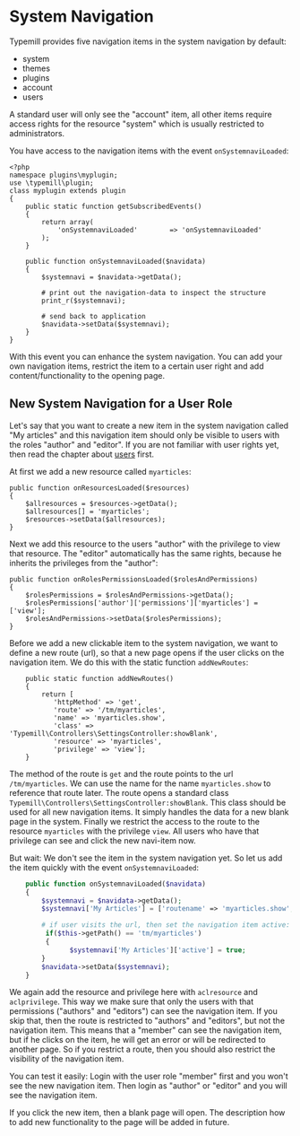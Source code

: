 # System Navigation

Typemill provides five navigation items in the system navigation by default: 

* system
* themes
* plugins
* account
* users

A standard user will only see the "account" item, all other items require access rights for the resource "system" which is usually restricted to administrators.

You have access to the navigation items with the event `onSystemnaviLoaded`:

````
<?php
namespace plugins\myplugin;
use \typemill\plugin;
class myplugin extends plugin
{
    public static function getSubscribedEvents()
    {
        return array(
            'onSystemnaviLoaded'        => 'onSystemnaviLoaded'
        );
    }

    public function onSystemnaviLoaded($navidata)
    {
        $systemnavi = $navidata->getData();

        # print out the navigation-data to inspect the structure
        print_r($systemnavi);

        # send back to application
        $navidata->setData($systemnavi);
    }
}
````

With this event you can enhance the system navigation. You can add your own navigation items, restrict the item to a certain user right and add content/functionality to the opening page.

## New System Navigation for a User Role

Let's say that you want to create a new item in the system navigation called "My articles" and this navigation item should only be visible to users with the roles "author" and "editor". If you are not familiar with user rights yet, then read the chapter about [users](/plugin-developers/users) first.

At first we add a new resource called `myarticles`:

````
public function onResourcesLoaded($resources)
{
    $allresources = $resources->getData();
    $allresources[] = 'myarticles';
    $resources->setData($allresources);
}
````

Next we add this resource to the users "author" with the privilege to view that resource. The "editor" automatically has the same rights, because he inherits the privileges from the "author":

````
public function onRolesPermissionsLoaded($rolesAndPermissions)
{
    $rolesPermissions = $rolesAndPermissions->getData();
    $rolesPermissions['author']['permissions']['myarticles'] = ['view'];
    $rolesAndPermissions->setData($rolesPermissions);
}
````

Before we add a new clickable item to the system navigation, we want to define a new route (url), so that a new page opens if the user clicks on the navigation item. We do this with the static function `addNewRoutes`: 

````
    public static function addNewRoutes()
    {
        return [
           'httpMethod' => 'get', 
           'route' => '/tm/myarticles', 
           'name' => 'myarticles.show', 
           'class' => 'Typemill\Controllers\SettingsController:showBlank', 
           'resource' => 'myarticles', 
           'privilege' => 'view'];
    }
````

The method of the route is `get` and the route points to the url `/tm/myarticles`. We can use the name for the name `myarticles.show` to reference that route later. The route opens a standard class `Typemill\Controllers\SettingsController:showBlank`. This class should be used for all new navigation items. It simply handles the data for a new blank page in the system. Finally we restrict the access to the route to the resource `myarticles` with the privilege `view`. All users who have that privilege can see and click the new navi-item now. 

But wait: We don't see the item in the system navigation yet. So let us add the item quickly with the event `onSystemnaviLoaded`:

```php
    public function onSystemnaviLoaded($navidata)
    {
        $systemnavi = $navidata->getData();
        $systemnavi['My Articles'] = ['routename' => 'myarticles.show', 'icon' => 'icon-xyz', 'aclresource' => 'myarticles', 'aclprivilege' => 'view'];

        # if user visits the url, then set the navigation item active:
         if($this->getPath() == 'tm/myarticles')
         {
               $systemnavi['My Articles']['active'] = true;
        }
        $navidata->setData($systemnavi);
    }
```

We again add the resource and privilege here with `aclresource` and `aclprivilege`. This way we make sure that only the users with that permissions ("authors" and "editors") can see the navigation item. If you skip that, then the route is restricted to "authors" and "editors", but not the navigation item. This means that a "member" can see the navigation item, but if he clicks on the item, he will get an error or will be redirected to another page. So if you restrict a route, then you should also restrict the visibility of the navigation item.

You can test it easily: Login with the user role "member" first and you won't see the new navigation item. Then login as "author" or "editor" and you will see the navigation item.

 If you click the new item, then a blank page will open. The description how to add new functionality to the page will be added in future.

